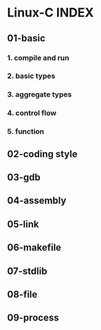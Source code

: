 # Linux-C INDEX

## 01-basic

### 1. compile and run

### 2. basic types

### 3. aggregate types

### 4. control flow

### 5. function

## 02-coding style

## 03-gdb

## 04-assembly

## 05-link

## 06-makefile

## 07-stdlib

## 08-file

## 09-process

